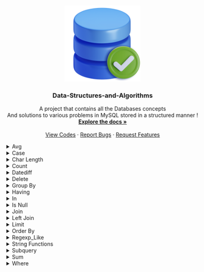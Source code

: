 ﻿<a name="readme-top"></a>

<!-- PROJECT LOGO -->
<br />
<div align="center">
  <a href="https://github.com/ankitguptamdp/Databases/">
    <img src="Resources/Images/Databases.png" alt="Logo" width="200" height="200">
  </a>

  <h3 align="center">Data-Structures-and-Algorithms</h3>

  <p align="center">
    A project that contains all the Databases concepts 
    <br />
    And solutions to various problems in MySQL stored in a structured manner !
    <br />
    <a href="https://github.com/ankitguptamdp/Databases/tree/main/Documents/"><strong>Explore the docs »</strong></a>
    <br />
    <br />
    <a href="https://github.com/ankitguptamdp/Databases/tree/main/Codes/">View Codes</a>
    ·
    <a href="mailto:ankitguptamdp@gmail.com">Report Bugs</a>
    ·
    <a href="mailto:ankitguptamdp@gmail.com">Request Features</a>
  </p>
</div>

<details>
<summary>Avg</summary>

| # | Problem | Solution | Difficulty | Status | Tags |
| --- | --- | --- | --- | --- | --- |
| 1211 | [Queries Quality and Percentage](https://leetcode.com/problems/queries-quality-and-percentage/) | [MySQL](https://github.com/ankitguptamdp/Databases/blob/main/Codes/Avg/1211%20-%20Queries%20Quality%20and%20Percentage.sql) | Easy | Solved | Round, Avg, Group By |

</details>

<details>
<summary>Case</summary>

| # | Problem | Solution | Difficulty | Status | Tags |
| --- | --- | --- | --- | --- | --- |
| 0610 | [Triangle Judgement](https://leetcode.com/problems/triangle-judgement/) | [MySQL](https://github.com/ankitguptamdp/Databases/blob/main/Codes/Case/0610%20-%20Triangle%20Judgement.sql) | Easy | Solved | Case, When, Then, Else, End |

</details>

<details>
<summary>Char Length</summary>

| # | Problem | Solution | Difficulty | Status | Tags |
| --- | --- | --- | --- | --- | --- |
| 1683 | [Invalid Tweets](https://leetcode.com/problems/invalid-tweets/) | [MySQL](https://github.com/ankitguptamdp/Databases/blob/main/Codes/Char_Length/1683%20-%20Invalid%20Tweets.sql) | Easy | Solved | Char Length |

</details>

<details>
<summary>Count</summary>

| # | Problem | Solution | Difficulty | Status | Tags |
| --- | --- | --- | --- | --- | --- |
| 1729 | [Find Followers Count](https://leetcode.com/problems/find-followers-count/) | [MySQL](https://github.com/ankitguptamdp/Databases/blob/main/Codes/Count/1729%20-%20Find%20Followers%20Count.sql) | Easy | Solved | Count, Group By, Order By |
| 2356 | [Number of Unique Subjects Taught by Each Teacher](https://leetcode.com/problems/number-of-unique-subjects-taught-by-each-teacher/) | [MySQL](https://github.com/ankitguptamdp/Databases/blob/main/Codes/Count/2356%20-%20Number%20of%20Unique%20Subjects%20Taught%20by%20Each%20Teacher.sql) | Easy | Solved | Count, Distinct, Group By |

</details>

<details>
<summary>Datediff</summary>

| # | Problem | Solution | Difficulty | Status | Tags |
| --- | --- | --- | --- | --- | --- |
| 0197 | [Rising Temperature](https://leetcode.com/problems/rising-temperature/) | [MySQL](https://github.com/ankitguptamdp/Databases/blob/main/Codes/Datediff/0197%20-%20Rising%20Temperature.sql) | Easy | Solved | Left Join, Datediff, Where |

</details>

<details>
<summary>Delete</summary>

| # | Problem | Solution | Difficulty | Status | Tags |
| --- | --- | --- | --- | --- | --- |
| 0196 | [Delete Duplicate Emails](https://leetcode.com/problems/delete-duplicate-emails/) | [MySQL](https://github.com/ankitguptamdp/Databases/blob/main/Codes/Delete/0196%20-%20Delete%20Duplicate%20Emails.sql) | Easy | Solved | Delete, Where |

</details>

<details>
<summary>Group By</summary>

| # | Problem | Solution | Difficulty | Status | Tags |
| --- | --- | --- | --- | --- | --- |
| 0182 | [Duplicate Emails](https://leetcode.com/problems/duplicate-emails/) | [MySQL](https://github.com/ankitguptamdp/Databases/blob/main/Codes/Group%20By/0182%20-%20Duplicate%20Emails.sql) | Easy | Solved | Group By |

</details>

<details>
<summary>Having</summary>

| # | Problem | Solution | Difficulty | Status | Tags |
| --- | --- | --- | --- | --- | --- |
| 0596 | [Classes More Than 5 Students](https://leetcode.com/problems/classes-more-than-5-students/) | [MySQL](https://github.com/ankitguptamdp/Databases/blob/main/Codes/Having/0596%20-%20Classes%20More%20Than%205%20Students.sql) | Easy | Solved | Group By, Having, Count |

</details>

<details>
<summary>In</summary>

| # | Problem | Solution | Difficulty | Status | Tags |
| --- | --- | --- | --- | --- | --- |
| 0183 | [Customers Who Never Order](https://leetcode.com/problems/customers-who-never-order/) | [MySQL](https://github.com/ankitguptamdp/Databases/blob/main/Codes/In/0183%20-%20Customers%20Who%20Never%20Order.sql) | Easy | Solved | In |
| 1978 | [Employees Whose Manager Left the Company](https://leetcode.com/problems/employees-whose-manager-left-the-company/) | [MySQL](link) | Easy | Solved | Not In, Order By |

</details>

<details>
<summary>Is Null</summary>

| # | Problem | Solution | Difficulty | Status | Tags |
| --- | --- | --- | --- | --- | --- |
| 0584 | [Find Customer Referee](https://leetcode.com/problems/find-customer-referee/) | [MySQL](https://github.com/ankitguptamdp/Databases/blob/main/Codes/Is%20Null/0584%20-%20Find%20Customer%20Referee.sql) | Easy | Solved | Is Null |

</details>

<details>
<summary>Join</summary>

| # | Problem | Solution | Difficulty | Status | Tags |
| --- | --- | --- | --- | --- | --- |
| 0570 | [Managers with at Least 5 Direct Reports](https://leetcode.com/problems/managers-with-at-least-5-direct-reports/) | [MySQL](https://github.com/ankitguptamdp/Databases/blob/main/Codes/Join/0570%20-%20Managers%20with%20at%20Least%205%20Direct%20Reports.sql) | Medium | Solved | Join, Temporary Table, Group By, Having, Count |
| 1075 | [Project Employees I](https://leetcode.com/problems/project-employees-i/) | [MySQL](https://github.com/ankitguptamdp/Databases/blob/main/Codes/Join/1075%20-%20Project%20Employees%20I.sql) | Easy | Solved | Round, Avg, Join, Group By |
| 1661 | [Average Time of Process per Machine](https://leetcode.com/problems/average-time-of-process-per-machine/) | [MySQL](https://github.com/ankitguptamdp/Databases/blob/main/Codes/Join/1661%20-%20Average%20Time%20of%20Process%20per%20Machine.sql) | Easy | Solved | Round, Avg, Join, Where, Group By |
| 1731 | [The Number of Employees Which Report to Each Employee](https://leetcode.com/problems/the-number-of-employees-which-report-to-each-employee/) | [MySQL](https://github.com/ankitguptamdp/Databases/blob/main/Codes/Join/1731%20-%20The%20Number%20of%20Employees%20Which%20Report%20to%20Each%20Employee.sql) | Easy | Solved | Count, Round, Join, Group By, Order By |

</details>

<details>
<summary>Left Join</summary>

| # | Problem | Solution | Difficulty | Status | Tags |
| --- | --- | --- | --- | --- | --- |
| 0175 | [Combine Two Tables](https://leetcode.com/problems/combine-two-tables/) | [MySQL](https://github.com/ankitguptamdp/Databases/blob/main/Codes/Left%20Join/0175%20-%20Combine%20Two%20Tables.sql) | Easy | Solved | Left Join |
| 0577 | [Employee Bonus](https://leetcode.com/problems/employee-bonus/) | [MySQL](https://github.com/ankitguptamdp/Databases/blob/main/Codes/Left%20Join/0577%20-%20Employee%20Bonus.sql) | Easy | Solved | Left Join, Where, Is Null |
| 1068 | [Product Sales Analysis I](https://leetcode.com/problems/product-sales-analysis-i/) | [MySQL](https://github.com/ankitguptamdp/Databases/blob/main/Codes/Left%20Join/1068%20-%20Product%20Sales%20Analysis%20I.sql) | Easy | Solved | Left Join |
| 1280 | [Students and Examinations](https://leetcode.com/problems/students-and-examinations/) | [MySQL](https://github.com/ankitguptamdp/Databases/blob/main/Codes/Left%20Join/1280%20-%20Students%20and%20Examinations.sql) | Easy | Solved | Count, Join, Left Join, Group By, Order By |
| 1378 | [Replace Employee ID With The Unique Identifier](https://leetcode.com/problems/replace-employee-id-with-the-unique-identifier/) | [MySQL](https://github.com/ankitguptamdp/Databases/blob/main/Codes/Left%20Join/1378%20-%20Replace%20Employee%20ID%20With%20The%20Unique%20Identifier.sql) | Easy | Solved | Left Join |
| 1581 | [Customer Who Visited but Did Not Make Any Transactions](https://leetcode.com/problems/customer-who-visited-but-did-not-make-any-transactions/) | [MySQL](https://github.com/ankitguptamdp/Databases/blob/main/Codes/Left%20Join/1581%20-%20Customer%20Who%20Visited%20but%20Did%20Not%20Make%20Any%20Transactions.sql) | Easy | Solved | Left Join |
| 1934 | [Confirmation Rate](https://leetcode.com/problems/confirmation-rate/) | [MySQL](https://github.com/ankitguptamdp/Databases/blob/main/Codes/Left%20Join/1934%20-%20Confirmation%20Rate.sql) | Medium | Solved | Round, Avg, If,Left Join, Group By |

</details>

<details>
<summary>Limit</summary>

| # | Problem | Solution | Difficulty | Status | Tags |
| --- | --- | --- | --- | --- | --- |
| 0176 | [Second Highest Salary](https://leetcode.com/problems/second-highest-salary/) | [MySQL](https://github.com/ankitguptamdp/Databases/blob/main/Codes/Limit/0176%20-%20Second%20Highest%20Salary.sql) | Medium | Solved | Distinct, Order By, Desc, Limit, Offset |

</details>

<details>
<summary>Order By</summary>

| # | Problem | Solution | Difficulty | Status | Tags |
| --- | --- | --- | --- | --- | --- |
| 0620 | [Not Boring Movies](https://leetcode.com/problems/not-boring-movies/) | [MySQL](https://github.com/ankitguptamdp/Databases/blob/main/Codes/Order%20By/0620%20-%20Not%20Boring%20Movies.sql) | Easy | Solved | Order By, \%, != |

</details>

<details>
<summary>Regexp_Like</summary>

| # | Problem | Solution | Difficulty | Status | Tags |
| --- | --- | --- | --- | --- | --- |
| 1517 | [Find Users With Valid E-Mails](https://leetcode.com/problems/find-users-with-valid-e-mails/) | [MySQL](https://github.com/ankitguptamdp/Databases/blob/main/Codes/Regexp_Like/1517%20-%20Find%20Users%20With%20Valid%20E-Mails.sql) | Easy | Solved | Regexp_Like |

</details>

<details>
<summary>String Functions</summary>

| # | Problem | Solution | Difficulty | Status | Tags |
| --- | --- | --- | --- | --- | --- |
| 1667 | [Fix Names in a Table](https://leetcode.com/problems/fix-names-in-a-table/) | [MySQL](https://github.com/ankitguptamdp/Databases/blob/main/Codes/String%20Functions/1667%20-%20Fix%20Names%20in%20a%20Table.sql) | Easy | Solved | Concat, Upper, Substring, Lower, Order By |

</details>

<details>
<summary>Subquery</summary>

| # | Problem | Solution | Difficulty | Status | Tags |
| --- | --- | --- | --- | --- | --- |
| 0619 | [Biggest Single Number](https://leetcode.com/problems/biggest-single-number/) | [MySQL](https://github.com/ankitguptamdp/Databases/blob/main/Codes/Subquery/0619%20-%20Biggest%20Single%20Number.sql) | Easy | Solved | Max, Subquery, Group By, Having, Count |
| 1633 | [Percentage of Users Attended a Contest](https://leetcode.com/problems/percentage-of-users-attended-a-contest/) | [MySQL](https://github.com/ankitguptamdp/Databases/blob/main/Codes/Subquery/1633%20-%20Percentage%20of%20Users%20Attended%20a%20Contest.sql) | Easy | Solved | Round, Count, Subquery, Group By, Order By, Desc |

</details>

<details>
<summary>Sum</summary>

| # | Problem | Solution | Difficulty | Status | Tags |
| --- | --- | --- | --- | --- | --- |
| 1251 | [Average Selling Price](https://leetcode.com/problems/average-selling-price/) | [MySQL](https://github.com/ankitguptamdp/Databases/blob/main/Codes/Sum/1251%20-%20Average%20Selling%20Price.sql) | Easy | Solved | Round, Sum, Between, Group By |

</details>

<details>
<summary>Where</summary>

| # | Problem | Solution | Difficulty | Status | Tags |
| --- | --- | --- | --- | --- | --- |
| 0181 | [Employees Earning More Than Their Managers](https://leetcode.com/problems/employees-earning-more-than-their-managers/) | [MySQL](https://github.com/ankitguptamdp/Databases/blob/main/Codes/Where/0181%20-%20Employees%20Earning%20More%20Than%20Their%20Managers.sql) | Easy | Solved | Where |
| 0595 | [Big Countries](https://leetcode.com/problems/big-countries/) | [MySQL](https://github.com/ankitguptamdp/Databases/blob/main/Codes/Where/0595%20-%20Big%20Countries.sql) | Easy | Solved | Where, Or |
| 1148 | [Article Views I](https://leetcode.com/problems/article-views-i/) | [MySQL](https://github.com/ankitguptamdp/Databases/blob/main/Codes/Where/1148%20-%20Article%20Views%20I.sql) | Easy | Solved | Distinct, Where, Order By |
| 1757 | [Recyclable and Low Fat Products](https://leetcode.com/problems/recyclable-and-low-fat-products/) | [MySQL](https://github.com/ankitguptamdp/Databases/blob/main/Codes/Where/1757%20-%20Recyclable%20and%20Low%20Fat%20Products.sql) | Easy | Solved | Select, Where |

</details>

